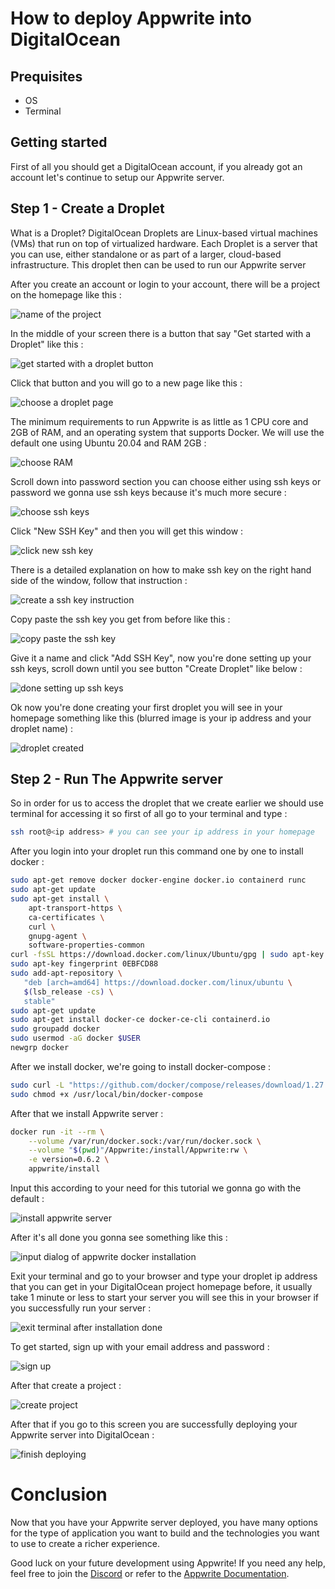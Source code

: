 # How to deploy Appwrite into DigitalOcean

## Prequisites

- OS 
- Terminal 

## Getting started

First of all you should get a DigitalOcean account, if you already got an account let's continue to setup our Appwrite server.

## Step 1 - Create a Droplet

What is a Droplet? DigitalOcean Droplets are Linux-based virtual machines (VMs) that run on top of virtualized hardware. Each Droplet is a server that you can use, either standalone or as part of a larger, cloud-based infrastructure.  This droplet then can be used to run our Appwrite server

After you create an account or login to your account, there will be a project on the homepage like this :

![name of the project](digitalocean-tutorial/1_project.png)

In the middle of your screen there is a button that say "Get started with a Droplet" like this :

![get started with a droplet button](digitalocean-tutorial/2_droplet.png)

Click that button and you will go to a new page like this :

![choose a droplet page](digitalocean-tutorial/3_choose.png)

The minimum requirements to run Appwrite is as little as 1 CPU core and 2GB of RAM, and an operating system that supports Docker. We will use the default one using Ubuntu 20.04 and RAM 2GB :

 ![choose RAM](digitalocean-tutorial/4_ram.png)
 
Scroll down into password section you can choose either using ssh keys or password we gonna use ssh keys because it's much more secure :

![choose ssh keys](digitalocean-tutorial/5_ssh.png)

Click "New SSH Key" and then you will get this window :

![click new ssh key](digitalocean-tutorial/6_keys.png)

There is a detailed explanation on how to make ssh key on the right hand side of the window, follow that instruction :

![create a ssh key instruction](digitalocean-tutorial/7_instruction.png)

Copy paste the ssh key you get from before like this :

![copy paste the ssh key](digitalocean-tutorial/8_copy.png)

Give it a name and click "Add SSH Key", now you're done setting up your ssh keys, scroll down until you see button "Create Droplet" like below :

![done setting up ssh keys](digitalocean-tutorial/9_done.png)

Ok now you're done creating your first droplet you will see in your homepage something like this (blurred image is your ip address and your droplet name) :

![droplet created](digitalocean-tutorial/10_complete.png)

## Step 2 - Run The Appwrite server

So in order for us to access the droplet that we create earlier we should use terminal for accessing it so first of all go to your terminal and type :

```bash
ssh root@<ip address> # you can see your ip address in your homepage
```

After you login into your droplet run this command one by one to install docker :

```bash
sudo apt-get remove docker docker-engine docker.io containerd runc
sudo apt-get update
sudo apt-get install \
    apt-transport-https \
    ca-certificates \
    curl \
    gnupg-agent \
    software-properties-common
curl -fsSL https://download.docker.com/linux/Ubuntu/gpg | sudo apt-key add -
sudo apt-key fingerprint 0EBFCD88
sudo add-apt-repository \
   "deb [arch=amd64] https://download.docker.com/linux/ubuntu \
   $(lsb_release -cs) \
   stable"
sudo apt-get update
sudo apt-get install docker-ce docker-ce-cli containerd.io
sudo groupadd docker
sudo usermod -aG docker $USER
newgrp docker 
```

After we install docker, we're going to install docker-compose :

```bash
sudo curl -L "https://github.com/docker/compose/releases/download/1.27.4/docker-compose-$(uname -s)-$(uname -m)" -o /usr/local/bin/docker-compose
sudo chmod +x /usr/local/bin/docker-compose
```

After that we install Appwrite server :

```bash
docker run -it --rm \
    --volume /var/run/docker.sock:/var/run/docker.sock \
    --volume "$(pwd)"/Appwrite:/install/Appwrite:rw \
    -e version=0.6.2 \
    appwrite/install
```

Input this according to your need for this tutorial we gonna go with the default :

![install appwrite server](digitalocean-tutorial/11_install.png)

After it's all done you gonna see something like this :

![input dialog of appwrite docker installation](digitalocean-tutorial/12_input.png)

Exit your terminal and go to your browser and type your droplet ip address that you can get in your DigitalOcean project homepage before, it usually take 1 minute or less to start your server you will see this in your browser if you successfully run your server :

![exit terminal after installation done](digitalocean-tutorial/13_exit.png)

To get started, sign up with your email address and password :

![sign up](digitalocean-tutorial/14_signup.png)

After that create a project :

![create project](digitalocean-tutorial/15_create.png)

After that if you go to this screen you are successfully deploying your Appwrite server into DigitalOcean :

![finish deploying](digitalocean-tutorial/16_finish.png)

# Conclusion

Now that you have your Appwrite server deployed, you have many options for the type of application you want to build and the technologies you want to use to create a richer experience.

Good luck on your future development using Appwrite! If you need any help, feel free to join the [Discord](https://appwrite.io/discord) or refer to the [Appwrite Documentation](https://appwrite.io/docs). 
